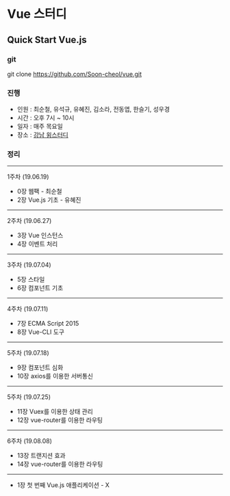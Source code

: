 # Vue 스터디
## Quick Start Vue.js

### git
git clone https://github.com/Soon-cheol/vue.git

### 진행
- 인원 : 최순철, 유석규, 유혜진, 김소라, 전동엽, 한슬기, 성우경
- 시간 : 오후 7시 ~ 10시
- 일자 : 매주 목요일
- 장소 : <a href="https://spacecloud.kr/space/3476" target="_blank">강남 윙스터디</a>

### 정리
--------------------------------------
1주차 (19.06.19)
- 0장 웹팩 - 최순철
- 2장 Vue.js 기초 - 유혜진
--------------------------------------
2주차 (19.06.27)
- 3장 Vue 인스턴스
- 4장 이벤트 처리
--------------------------------------
3주차 (19.07.04)
- 5장 스타일
- 6장 컴포넌트 기초
--------------------------------------
4주차 (19.07.11)
- 7장 ECMA Script 2015
- 8장 Vue-CLI 도구
--------------------------------------
5주차 (19.07.18)
- 9장 컴포넌트 심화
- 10장 axios를 이용한 서버통신
--------------------------------------
5주차 (19.07.25)
- 11장 Vuex를 이용한 상태 관리
- 12장 vue-router를 이용한 라우팅
--------------------------------------
6주차 (19.08.08)
- 13장 트랜지션 효과
- 14장 vue-router를 이용한 라우팅
--------------------------------------
- 1장 첫 번째 Vue.js 애플리케이션 - X
